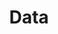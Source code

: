 ---
title: Data
description: "Data on GovFresh."
icon: "fa-solid fa-database"
img-og: data-og.png
img-alt: ""
---